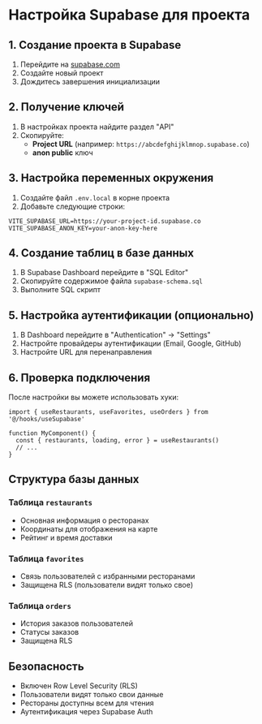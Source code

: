 # Настройка Supabase для проекта

## 1. Создание проекта в Supabase

1. Перейдите на [supabase.com](https://supabase.com)
2. Создайте новый проект
3. Дождитесь завершения инициализации

## 2. Получение ключей

1. В настройках проекта найдите раздел "API"
2. Скопируйте:
   - **Project URL** (например: `https://abcdefghijklmnop.supabase.co`)
   - **anon public** ключ

## 3. Настройка переменных окружения

1. Создайте файл `.env.local` в корне проекта
2. Добавьте следующие строки:

```env
VITE_SUPABASE_URL=https://your-project-id.supabase.co
VITE_SUPABASE_ANON_KEY=your-anon-key-here
```

## 4. Создание таблиц в базе данных

1. В Supabase Dashboard перейдите в "SQL Editor"
2. Скопируйте содержимое файла `supabase-schema.sql`
3. Выполните SQL скрипт

## 5. Настройка аутентификации (опционально)

1. В Dashboard перейдите в "Authentication" → "Settings"
2. Настройте провайдеры аутентификации (Email, Google, GitHub)
3. Настройте URL для перенаправления

## 6. Проверка подключения

После настройки вы можете использовать хуки:

```tsx
import { useRestaurants, useFavorites, useOrders } from '@/hooks/useSupabase'

function MyComponent() {
  const { restaurants, loading, error } = useRestaurants()
  // ...
}
```

## Структура базы данных

### Таблица `restaurants`
- Основная информация о ресторанах
- Координаты для отображения на карте
- Рейтинг и время доставки

### Таблица `favorites`
- Связь пользователей с избранными ресторанами
- Защищена RLS (пользователи видят только свое)

### Таблица `orders`
- История заказов пользователей
- Статусы заказов
- Защищена RLS

## Безопасность

- Включен Row Level Security (RLS)
- Пользователи видят только свои данные
- Рестораны доступны всем для чтения
- Аутентификация через Supabase Auth
